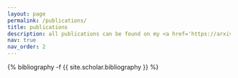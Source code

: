 ```yaml
---
layout: page
permalink: /publications/
title: publications
description: all publications can be found on my <a href='https://arxiv.org/a/callus_e_1.html'>arXiv page</a>.
nav: true
nav_order: 2
---
```


<!-- _pages/publications.md -->

<div class="publications">

{% bibliography -f {{ site.scholar.bibliography }} %}

</div>
